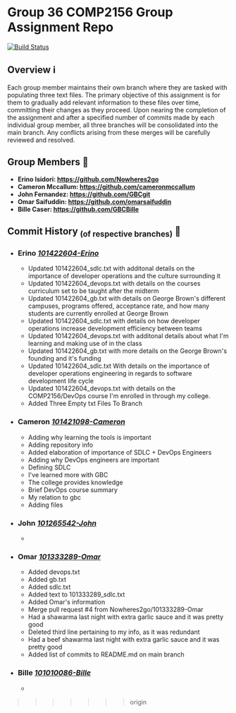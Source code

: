 # Group 36 COMP2156 Group Assignment Repo 
[![Build Status](https://app.travis-ci.com/Nowheres2go/COMP2156_Group36_Assignment.svg?branch=main)](https://app.travis-ci.com/Nowheres2go/COMP2156_Group36_Assignment)


## Overview :information_source:
Each group member maintains their own branch where they are tasked with populating three text files. The primary objective of this assignment is for them to gradually add relevant information to these files over time, committing their changes as they proceed.
Upon nearing the completion of the assignment and after a specified number of commits made by each individual group member, all three branches will be consolidated into the main branch. Any conflicts arising from these merges will be carefully reviewed and resolved.

## Group Members :link:

- **Erino Isidori: https://github.com/Nowheres2go**
- **Cameron Mccallum: https://github.com/cameronmccallum**
- **John Fernandez: https://github.com/GBCgit**
- **Omar Saifuddin: https://github.com/omarsaifuddin**
- **Bille Caser: https://github.com/GBCBille**

## Commit History <sub>(of respective branches)</sub> :scroll:
- ### **Erino** _[101422604-Erino](https://github.com/Nowheres2go/COMP2156_Group36_Assignment/tree/101422604-Erino)_
    - Updated 101422604_sdlc.txt with additonal details on the importance of developer operations and the culture surrounding it
    - Updated 101422604_devops.txt with details on the courses curriculum set to be taught after the midterm
    - Updated 101422604_gb.txt with details on George Brown's different campuses, programs offered, acceptance rate, and how many students are currently enrolled at George Brown
    - Updated 101422604_sdlc.txt with details on how developer operations increase development efficiency between teams
    - Updated 101422604_devops.txt with additonal details about what I'm learning and making use of in the class
    - Updated 101422604_gb.txt with more details on the George Brown's founding and it's funding
    - Updated 101422604_sdlc.txt With details on the importance of developer operations engineering in regards to software development life cycle
    - Updated 101422604_devops.txt with details on the COMP2156/DevOps course I'm enrolled in through my college.
    - Added Three Empty txt Files To Branch
- ### **Cameron** _[101421098-Cameron](https://github.com/Nowheres2go/COMP2156_Group36_Assignment/tree/101421098-Cameron)_
    - Adding why learning the tools is important
	- Adding repository info
	- Added elaboration of importance of SDLC + DevOps Engineers
	- Adding why DevOps engineers are important
	- Defining SDLC
	- I've learned more with GBC
	- The college provides knowledge
	- Brief DevOps course summary
	- My relation to gbc
	- Adding files

- ### **John** _[101265542-John](https://github.com/Nowheres2go/COMP2156_Group36_Assignment/tree/101265542-John)_
    -
- ### **Omar** _[101333289-Omar](https://github.com/Nowheres2go/COMP2156_Group36_Assignment/tree/101333289-Omar)_
    - Added devops.txt
    - Added gb.txt
    - Added sdlc.txt
    - Added text to 101333289_sdlc.txt
    - Added Omar's information
    - Merge pull request #4 from Nowheres2go/101333289-Omar
    - Had a shawarma last night with extra garlic sauce and it was pretty good
    - Deleted third line pertaining to my info, as it was redundant
    - Had a beef shawarma last night with extra garlic sauce and it was pretty good
    - Added list of commits to README.md on main branch
- ### **Bille** _[101010086-Bille](https://github.com/Nowheres2go/COMP2156_Group36_Assignment/tree/101010086-Bille)_
    - 


>>>>>>> origin

